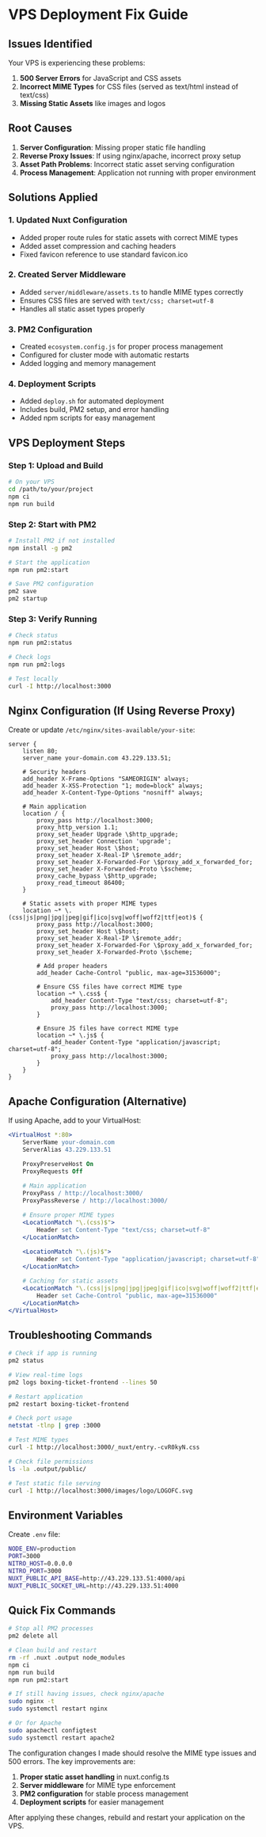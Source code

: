 # VPS Deployment Fix Guide

## Issues Identified
Your VPS is experiencing these problems:
1. **500 Server Errors** for JavaScript and CSS assets
2. **Incorrect MIME Types** for CSS files (served as text/html instead of text/css)
3. **Missing Static Assets** like images and logos

## Root Causes
1. **Server Configuration**: Missing proper static file handling
2. **Reverse Proxy Issues**: If using nginx/apache, incorrect proxy setup
3. **Asset Path Problems**: Incorrect static asset serving configuration
4. **Process Management**: Application not running with proper environment

## Solutions Applied

### 1. Updated Nuxt Configuration
- Added proper route rules for static assets with correct MIME types
- Added asset compression and caching headers
- Fixed favicon reference to use standard favicon.ico

### 2. Created Server Middleware
- Added `server/middleware/assets.ts` to handle MIME types correctly
- Ensures CSS files are served with `text/css; charset=utf-8`
- Handles all static asset types properly

### 3. PM2 Configuration
- Created `ecosystem.config.js` for proper process management
- Configured for cluster mode with automatic restarts
- Added logging and memory management

### 4. Deployment Scripts
- Added `deploy.sh` for automated deployment
- Includes build, PM2 setup, and error handling
- Added npm scripts for easy management

## VPS Deployment Steps

### Step 1: Upload and Build
```bash
# On your VPS
cd /path/to/your/project
npm ci
npm run build
```

### Step 2: Start with PM2
```bash
# Install PM2 if not installed
npm install -g pm2

# Start the application
npm run pm2:start

# Save PM2 configuration
pm2 save
pm2 startup
```

### Step 3: Verify Running
```bash
# Check status
npm run pm2:status

# Check logs
npm run pm2:logs

# Test locally
curl -I http://localhost:3000
```

## Nginx Configuration (If Using Reverse Proxy)

Create or update `/etc/nginx/sites-available/your-site`:

```nginx
server {
    listen 80;
    server_name your-domain.com 43.229.133.51;

    # Security headers
    add_header X-Frame-Options "SAMEORIGIN" always;
    add_header X-XSS-Protection "1; mode=block" always;
    add_header X-Content-Type-Options "nosniff" always;

    # Main application
    location / {
        proxy_pass http://localhost:3000;
        proxy_http_version 1.1;
        proxy_set_header Upgrade \$http_upgrade;
        proxy_set_header Connection 'upgrade';
        proxy_set_header Host \$host;
        proxy_set_header X-Real-IP \$remote_addr;
        proxy_set_header X-Forwarded-For \$proxy_add_x_forwarded_for;
        proxy_set_header X-Forwarded-Proto \$scheme;
        proxy_cache_bypass \$http_upgrade;
        proxy_read_timeout 86400;
    }

    # Static assets with proper MIME types
    location ~* \.(css|js|png|jpg|jpeg|gif|ico|svg|woff|woff2|ttf|eot)$ {
        proxy_pass http://localhost:3000;
        proxy_set_header Host \$host;
        proxy_set_header X-Real-IP \$remote_addr;
        proxy_set_header X-Forwarded-For \$proxy_add_x_forwarded_for;
        proxy_set_header X-Forwarded-Proto \$scheme;
        
        # Add proper headers
        add_header Cache-Control "public, max-age=31536000";
        
        # Ensure CSS files have correct MIME type
        location ~* \.css$ {
            add_header Content-Type "text/css; charset=utf-8";
            proxy_pass http://localhost:3000;
        }
        
        # Ensure JS files have correct MIME type
        location ~* \.js$ {
            add_header Content-Type "application/javascript; charset=utf-8";
            proxy_pass http://localhost:3000;
        }
    }
}
```

## Apache Configuration (Alternative)

If using Apache, add to your VirtualHost:

```apache
<VirtualHost *:80>
    ServerName your-domain.com
    ServerAlias 43.229.133.51

    ProxyPreserveHost On
    ProxyRequests Off
    
    # Main application
    ProxyPass / http://localhost:3000/
    ProxyPassReverse / http://localhost:3000/

    # Ensure proper MIME types
    <LocationMatch "\.(css)$">
        Header set Content-Type "text/css; charset=utf-8"
    </LocationMatch>
    
    <LocationMatch "\.(js)$">
        Header set Content-Type "application/javascript; charset=utf-8"
    </LocationMatch>

    # Caching for static assets
    <LocationMatch "\.(css|js|png|jpg|jpeg|gif|ico|svg|woff|woff2|ttf|eot)$">
        Header set Cache-Control "public, max-age=31536000"
    </LocationMatch>
</VirtualHost>
```

## Troubleshooting Commands

```bash
# Check if app is running
pm2 status

# View real-time logs
pm2 logs boxing-ticket-frontend --lines 50

# Restart application
pm2 restart boxing-ticket-frontend

# Check port usage
netstat -tlnp | grep :3000

# Test MIME types
curl -I http://localhost:3000/_nuxt/entry.-cvR0kyN.css

# Check file permissions
ls -la .output/public/

# Test static file serving
curl -I http://localhost:3000/images/logo/LOGOFC.svg
```

## Environment Variables

Create `.env` file:

```bash
NODE_ENV=production
PORT=3000
NITRO_HOST=0.0.0.0
NITRO_PORT=3000
NUXT_PUBLIC_API_BASE=http://43.229.133.51:4000/api
NUXT_PUBLIC_SOCKET_URL=http://43.229.133.51:4000
```

## Quick Fix Commands

```bash
# Stop all PM2 processes
pm2 delete all

# Clean build and restart
rm -rf .nuxt .output node_modules
npm ci
npm run build
npm run pm2:start

# If still having issues, check nginx/apache
sudo nginx -t
sudo systemctl restart nginx

# Or for Apache
sudo apachectl configtest
sudo systemctl restart apache2
```

The configuration changes I made should resolve the MIME type issues and 500 errors. The key improvements are:

1. **Proper static asset handling** in nuxt.config.ts
2. **Server middleware** for MIME type enforcement
3. **PM2 configuration** for stable process management
4. **Deployment scripts** for easier management

After applying these changes, rebuild and restart your application on the VPS.
